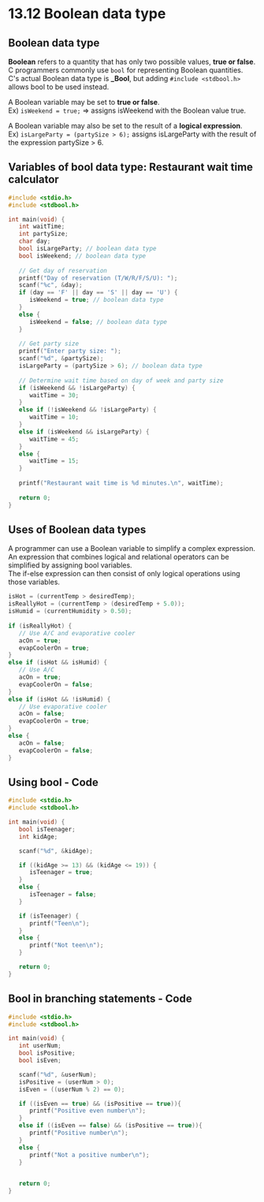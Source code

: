 # 13.12 Boolean data type

## Boolean data type
**Boolean** refers to a quantity that has only two possible values, **true or false**.    
C programmers commonly use ``bool`` for representing Boolean quantities.   
C's actual Boolean data type is **_Bool**, but adding ``#include <stdbool.h>`` allows bool to be used instead.   

A Boolean variable may be set to **true or false**.   
Ex) ``isWeekend = true;`` => assigns isWeekend with the Boolean value true.    

A Boolean variable may also be set to the result of a **logical expression**.   
Ex) ``isLargeParty = (partySize > 6);`` assigns isLargeParty with the result of the expression partySize > 6.   

## Variables of bool data type: Restaurant wait time calculator
```c
#include <stdio.h>
#include <stdbool.h>

int main(void) {
   int waitTime;
   int partySize;
   char day;
   bool isLargeParty; // boolean data type
   bool isWeekend; // boolean data type
   
   // Get day of reservation
   printf("Day of reservation (T/W/R/F/S/U): ");
   scanf("%c", &day);
   if (day == 'F' || day == 'S' || day == 'U') {
      isWeekend = true; // boolean data type
   }
   else {
      isWeekend = false; // boolean data type
   }
   
   // Get party size
   printf("Enter party size: ");
   scanf("%d", &partySize);
   isLargeParty = (partySize > 6); // boolean data type
   
   // Determine wait time based on day of week and party size
   if (isWeekend && !isLargeParty) {
      waitTime = 30;
   }
   else if (!isWeekend && !isLargeParty) {
      waitTime = 10;
   }
   else if (isWeekend && isLargeParty) {
      waitTime = 45;
   }
   else {
      waitTime = 15;
   }
   
   printf("Restaurant wait time is %d minutes.\n", waitTime);
   
   return 0;
}
```

## Uses of Boolean data types
A programmer can use a Boolean variable to simplify a complex expression.   
An expression that combines logical and relational operators can be simplified by assigning bool variables.   
The if-else expression can then consist of only logical operations using those variables.   
```c
isHot = (currentTemp > desiredTemp);
isReallyHot = (currentTemp > (desiredTemp + 5.0));
isHumid = (currentHumidity > 0.50);
   
if (isReallyHot) {
   // Use A/C and evaporative cooler
   acOn = true;
   evapCoolerOn = true;
}
else if (isHot && isHumid) {
   // Use A/C
   acOn = true;
   evapCoolerOn = false;
}
else if (isHot && !isHumid) {
   // Use evaporative cooler
   acOn = false;
   evapCoolerOn = true;
}
else {
   acOn = false;
   evapCoolerOn = false;
}
```

## Using bool - Code
```c
#include <stdio.h>
#include <stdbool.h>

int main(void) {
   bool isTeenager;
   int kidAge;

   scanf("%d", &kidAge);

   if ((kidAge >= 13) && (kidAge <= 19)) {
      isTeenager = true;
   }
   else {
      isTeenager = false;
   }

   if (isTeenager) {
      printf("Teen\n");
   }
   else {
      printf("Not teen\n");
   }

   return 0;
}
```

## Bool in branching statements - Code
```c
#include <stdio.h>
#include <stdbool.h>

int main(void) {
   int userNum;
   bool isPositive;
   bool isEven;

   scanf("%d", &userNum);
   isPositive = (userNum > 0);
   isEven = ((userNum % 2) == 0);

   if ((isEven == true) && (isPositive == true)){
      printf("Positive even number\n");   
   }
   else if ((isEven == false) && (isPositive == true)){
      printf("Positive number\n");   
   }
   else {
      printf("Not a positive number\n");
   }
   

   return 0;
}
```
